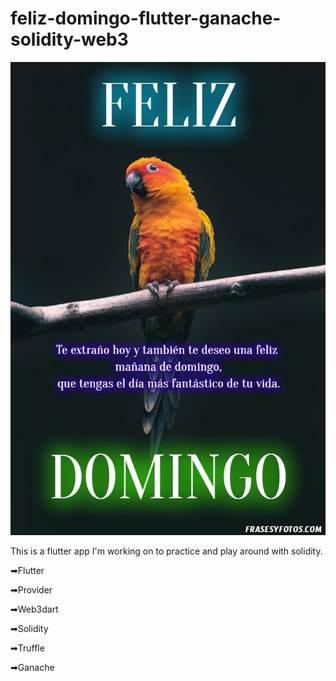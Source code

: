 # feliz-domingo-flutter-ganache-solidity-web3
 
![](photofeliz.jpg)

This is a flutter app I'm working on to practice and play around with solidity.

➡Flutter

➡Provider

➡Web3dart

➡Solidity

➡Truffle

➡Ganache
